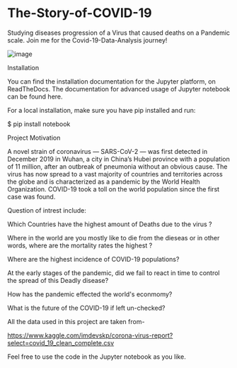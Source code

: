 # The-Story-of-COVID-19
Studying diseases progression of a Virus that caused deaths on a Pandemic scale.
Join me for the Covid-19-Data-Analysis journey!

![image](https://user-images.githubusercontent.com/33099127/154866236-9d20015c-87e3-4c05-bb17-6220d5c7b8da.jpeg)



Installation

You can find the installation documentation for the Jupyter platform, on ReadTheDocs. The documentation for advanced usage of Jupyter notebook can be found here.

For a local installation, make sure you have pip installed and run:

$ pip install notebook

Project Motivation

A novel strain of coronavirus — SARS-CoV-2 — was first detected in December 2019 in Wuhan, a city in China’s Hubei province with a population of 11 million, after an outbreak of pneumonia without an obvious cause. The virus has now spread to a vast majority of countries and territories across the globe and is characterized as a pandemic by the World Health Organization. COVID-19 took a toll on the world population since the first case was found.

Question of intrest include:

Which Countries have the highest amount of Deaths due to the virus ?

Where in the world are you mostly like to die from the dieseas or in other words, where are the mortality rates the highest ?

Where are the highest incidence of COVID-19 populations?

At the early stages of the pandemic, did we fail to react in time to control the spread of this Deadly disease?

How has the pandemic effected the world's econmomy?

What is the future of the COVID-19 if left un-checked?


All the data used in this project are taken from-

https://www.kaggle.com/imdevskp/corona-virus-report?select=covid_19_clean_complete.csv

Feel free to use the code in the Jupyter notebook as you like.
